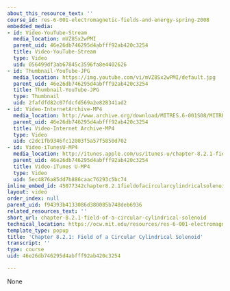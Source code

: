 ```yaml
---
about_this_resource_text: ''
course_id: res-6-001-electromagnetic-fields-and-energy-spring-2008
embedded_media:
- id: Video-YouTube-Stream
  media_location: mVZ8Sx2wPMI
  parent_uid: 46e26db746295d4abfff92ab420c3254
  title: Video-YouTube-Stream
  type: Video
  uid: 056499df3ab67845c3596fa8e4402626
- id: Thumbnail-YouTube-JPG
  media_location: https://img.youtube.com/vi/mVZ8Sx2wPMI/default.jpg
  parent_uid: 46e26db746295d4abfff92ab420c3254
  title: Thumbnail-YouTube-JPG
  type: Thumbnail
  uid: 2fafdfd82c07fdcfd569a2e828341ad2
- id: Video-InternetArchive-MP4
  media_location: http://www.archive.org/download/MITRES.6-001S08/MITRES6_001S08_8-2-1_300k.mp4
  parent_uid: 46e26db746295d4abfff92ab420c3254
  title: Video-Internet Archive-MP4
  type: Video
  uid: c2dc1fb9346fc12003f5a57f5850d702
- id: Video-iTunesU-MP4
  media_location: http://itunes.apple.com/us/itunes-u/chapter-8.2.1-field-circular/id538892150?i=117216822
  parent_uid: 46e26db746295d4abfff92ab420c3254
  title: Video-iTunes U-MP4
  type: Video
  uid: 5ec4876a85dd7b886caac76293c5bc74
inline_embed_id: 45077342chapter8.2.1fieldofacircularcylindricalsolenoid1872542
layout: video
order_index: null
parent_uid: f94393b4133086d380085b748deb6936
related_resources_text: ''
short_url: chapter-8.2.1-field-of-a-circular-cylindrical-solenoid
technical_location: https://ocw.mit.edu/resources/res-6-001-electromagnetic-fields-and-energy-spring-2008/chapter-8/chapter-8.2.1-field-of-a-circular-cylindrical-solenoid
template_type: popup
title: 'Chapter 8.2.1: Field of a Circular Cylindrical Solenoid'
transcript: ''
type: course
uid: 46e26db746295d4abfff92ab420c3254

---
```

None